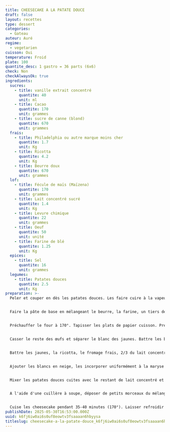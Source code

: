 ```yaml
---
title: CHEESECAKE A LA PATATE DOUCE
draft: false
layout: recettes
type: dessert
categories:
  - Gateau
auteur: Auré
regime:
  - vegetarien
cuisson: Oui
temperature: Froid
plate: 100
quantite_desc: 1 gastro = 36 parts (6x6)
check: Non
checkAlwaysOk: true
ingredients:
  sucres:
    - title: vanille extrait concentré
      quantite: 40
      unit: ml
    - title: Cacao
      quantite: 170
      unit: grammes
    - title: sucre de canne (blond)
      quantite: 670
      unit: grammes
  frais:
    - title: Philadelphia ou autre marque moins cher
      quantite: 1.7
      unit: Kg
    - title: Ricotta
      quantite: 4.2
      unit: Kg
    - title: Beurre doux
      quantite: 670
      unit: grammes
  lof:
    - title: Fécule de maïs (Maïzena)
      quantite: 170
      unit: grammes
    - title: Lait concentré sucré
      quantite: 1.4
      unit: Kg
    - title: Levure chimique
      quantite: 22
      unit: grammes
    - title: Oeuf
      quantite: 50
      unit: unité
    - title: Farine de blé
      quantite: 1.25
      unit: Kg
  epices:
    - title: Sel
      quantite: 16
      unit: grammes
  legumes:
    - title: Patates douces
      quantite: 2.5
      unit: Kg
preparation: >-
  Peler et couper en dès les patates douces. Les faire cuire à la vapeur.


  Faire la pâte de base en mélangeant le beurre, la farine, un tiers des œufs, le cacao en poudre, la levure chimique et le sel. Séparer la pâte en fonction du nombre de plats nécessaires. Former des boules aplaties emballées dans du cellophane et placer au frais 30 minutes.


  Préchauffer le four à 170°. Tapisser les plats de papier cuisson. Presser la pâte refroidie dans les moules pour obtenir un fond régulier.


  Casser le reste des œufs et séparer le blanc des jaunes. Battre les blancs en neige en plusieurs fois s'il y en a beaucoup. Réserver.


  Battre les jaunes, la ricotta, le fromage frais, 2/3 du lait concentré, la moitié de la maïzena et l'extrait de vanille.


  Ajouter les blancs en neige, les incorporer uniformément à la maryse et répartir le mélange sur le fond de pâte.


  Mixer les patates douces cuites avec le restant de lait concentré et de maïzena.


  A l'aide d'une cuillère à soupe, déposer de petits morceaux du mélange de patates sur le mélange de fromage en respectant une distance d'environ 4 cm. Passer une fourchette en spirale dans les deux mélanges de manière à obtenir un léger marbrage.


  Cuise les cheesecake pendant 35-40 minutes (170°). Laisser refroidir avant de servir.
publishDate: 2025-05-30T16:53:00.000Z
uuid: k6fj6iw0ai6s0uf8eowtv3fsaaaan6hbyysa
titleslug: cheesecake-a-la-patate-douce_k6fj6iw0ai6s0uf8eowtv3fsaaaan6hbyysa
---
```

